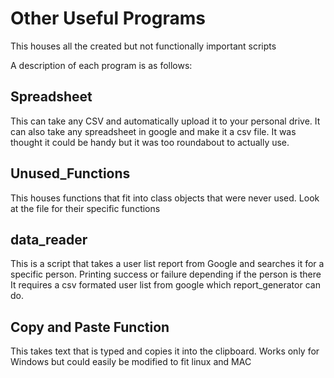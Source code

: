 # Other Useful Programs
 This houses all the created but not functionally important scripts
 
 A description of each program is as follows: 
 
 ## Spreadsheet
 
 This can take any CSV and automatically upload it to your personal drive. It can also take any spreadsheet in google and make it a csv file. It was thought it could be handy but it was too roundabout to actually use. 
 
 ## Unused_Functions 
 
 This houses functions that fit into class objects that were never used. Look at the file for their specific functions
 
 ## data_reader
 
 This is a script that takes a user list report from Google and searches it for a specific person. Printing success or failure depending if the person is there
 It requires a csv formated user list from google which report_generator can do. 
 
 
 ## Copy and Paste Function 
 
 This takes text that is typed and copies it into the clipboard. Works only for Windows but could easily be modified to fit linux and MAC 
